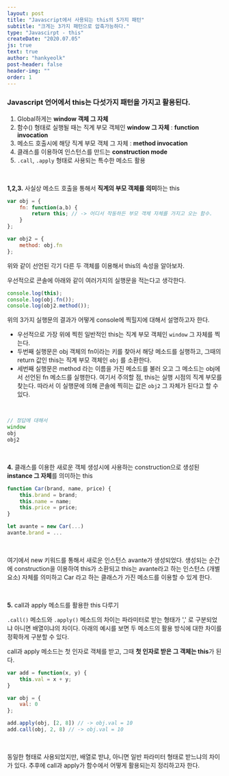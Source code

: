 ```yaml
---
layout: post
title: "Javascript에서 사용되는 this의 5가지 패턴"
subtitle: "크게는 3가지 패턴으로 압축가능하다."
type: "Javascirpt - this"
createDate: "2020.07.05"
js: true
text: true
author: "hankyeolk"
post-header: false
header-img: ""
order: 1
---
```


### Javascript 언어에서 this는 다섯가지 패턴을 가지고 활용된다.

1. Global하게는 **window 객체 그 자체**
2. 함수() 형태로 실행될 때는 직계 부모 객체인 **window 그 자체**  :  **function invocation**
3. 메소드 호출시에 해당 직계 부모 객체 그 자체  :  **method invocation**
4. 클래스를 이용하여 인스턴스를 만드는 **construction mode**
5. `.call`, `.apply` 형태로 사용되는 특수한 메소드 활용

<br>

**1,2,3.** 사실상 메소드 호출을 통해서 **직계의 부모 객체를 의미**하는 this
<br>

```js
var obj = {
    fn: function(a,b) {
        return this; // -> 어디서 작동하든 부모 객체 자체를 가지고 오는 함수.
    }
};

var obj2 = {
    method: obj.fn
};
```
위와 같이 선언된 각기 다른 두 객체를 이용해서 this의 속성을 알아보자.
<br>

우선적으로 콘솔에 아래와 같이 여러가지의 실행문을 적는다고 생각한다.

```js
console.log(this);
console.log(obj.fn());
console.log(obj2.method());
```
위의 3가지 실행문의 결과가 어떻게 console에 찍힐지에 대해서 설명하고자 한다. 

- 우선적으로 가장 위에 찍힌 일반적인 this는 직계 부모 객체인 `window` 그 자체를 찍는다.
- 두번째 실행문은 obj 객체의 fn이라는 키를 찾아서 해당 메소드를 실행하고, 그때의 return 값인 this는 직계 부모 객체인 `obj` 를 소환한다.
- 세번째 실행문은 method 라는 이름을 가진 메소드를 불러 오고 그 메소드는 obj에서 선언된 fn 메소드를 실행한다. 여기서 주의할 점, this는 실행 시점의 직계 부모를 찾는다. 따라서 이 실행문에 의해 콘솔에 찍히는 값은 `obj2` 그 자체가 된다고 할 수 있다.
<br>

```js
// 정답에 대해서
window
obj
obj2
```

<br>

**4.** 클래스를 이용한 새로운 객체 생성시에 사용하는 construction으로 생성된 **instance 그 자체**를 의미하는 this
<br>

```js
function Car(brand, name, price) {
	this.brand = brand;
	this.name = name;
	this.price = price;
}

let avante = new Car(...)
avante.brand = ...
```
<br>

여기에서 new 키워드를 통해서 새로운 인스턴스 avante가 생성되었다. 생성되는 순간에 construction을 이용하여 this가 소환되고 this는 avante라고 하는 인스턴스 (개별요소) 자체를 의미하고 Car 라고 하는 클래스가 가진 메소드를 이용할 수 있게 한다.

<br>

**5.** call과 apply 메소드를 활용한 this 다루기
<br>

`.call()` 메소드와 `.apply()` 메소드의 차이는 파라미터로 받는 형태가 ',' 로 구분되었냐 아니면 배열이냐의 차이다. 아래의 예시를 보면 두 메소드의 활용 방식에 대한 차이를 정확하게 구분할 수 있다.
<br>

call과 apply 메소드는 첫 인자로 객체를 받고, 그때 **첫 인자로 받은 그 객체는 this**가 된다.
<br>

```js
var add = function(x, y) {
	this.val = x + y;
}

var obj = {
	val: 0
};

add.apply(obj, [2, 8]) // -> obj.val = 10
add.call(obj, 2, 8) // -> obj.val = 10
```
<br>

동일한 형태로 사용되었지만, 배열로 받냐, 아니면 일반 파라미터 형태로 받느냐의 차이가 있다. 추후에 call과 apply가 함수에서 어떻게 활용되는지 정리하고자 한다.
